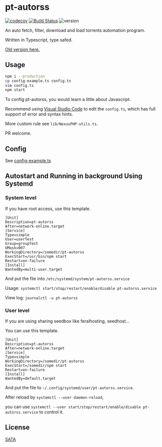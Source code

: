 # pt-autorss

[![codecov](https://codecov.io/gh/huihuimoe/pt-autorss/branch/master/graph/badge.svg)](https://codecov.io/gh/huihuimoe/pt-autorss)
[![Build Status](https://travis-ci.com/huihuimoe/pt-autorss.svg?branch=master)](https://travis-ci.com/huihuimoe/pt-autorss)
![version](https://img.shields.io/github/package-json/v/huihuimoe/pt-autorss.svg)

An auto fetch, filter, download and load torrents automation program.

Written in Typescript, type safed.

[Old version here.](https://github.com/huihuimoe/pt-autorss/tree/v3)

## Usage

```bash
npm i --production
cp config-example.ts config.ts
vim config.ts
npm start
```

To config pt-autorss, you would learn a little about Javascript.

Recommend using [Visual Studio Code](https://code.visualstudio.com/download) to edit the `config.ts`, which has full support of error and syntax hints.

More custom rule see `lib/NexusPHP-utils.ts`.

PR welcome.

## Config

See [config-example.ts](config-example.ts)

## Autostart and Running in background Using Systemd

### System level

If you have root access, use this template.

```
[Unit]
Description=pt-autorss
After=network-online.target
[Service]
Type=simple
User=userTest
Group=groupTest
UMask=007
WorkingDirectory=/somedir/pt-autorss
ExecStart=/usr/bin/npm start
Restart=on-failure
[Install]
WantedBy=multi-user.target
```

And put the file into `/etc/systemd/system/pt-autorss.service`

Usage: `systemctl start/stop/restart/enable/disable pt-autorss.service`

View log: `journalctl -u pt-autorss`

### User level

If you are using sharing seedbox like feralhosting, seedhost...

You can use this template. 

```
[Unit]
Description=pt-autorss
After=network-online.target
[Service]
Type=simple
WorkingDirectory=/somedir/pt-autorss
ExecStart=/somedir/npm start
Restart=on-failure
[Install]
WantedBy=default.target
```

And put the file to `~/.config/systemd/user/pt-autorss.service`.

After reload by `systemctl --user daemon-reload`,

you can use `systemctl --user start/stop/restart/enable/disable pt-autorss.service` to control it.

## License

[SATA](LICENSE)